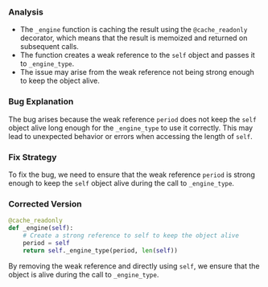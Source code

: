 ### Analysis
- The `_engine` function is caching the result using the `@cache_readonly` decorator, which means that the result is memoized and returned on subsequent calls.
- The function creates a weak reference to the `self` object and passes it to `_engine_type`.
- The issue may arise from the weak reference not being strong enough to keep the object alive.

### Bug Explanation
The bug arises because the weak reference `period` does not keep the `self` object alive long enough for the `_engine_type` to use it correctly. This may lead to unexpected behavior or errors when accessing the length of `self`.

### Fix Strategy
To fix the bug, we need to ensure that the weak reference `period` is strong enough to keep the `self` object alive during the call to `_engine_type`.

### Corrected Version
```python
@cache_readonly
def _engine(self):
    # Create a strong reference to self to keep the object alive
    period = self
    return self._engine_type(period, len(self))
```

By removing the weak reference and directly using `self`, we ensure that the object is alive during the call to `_engine_type`.